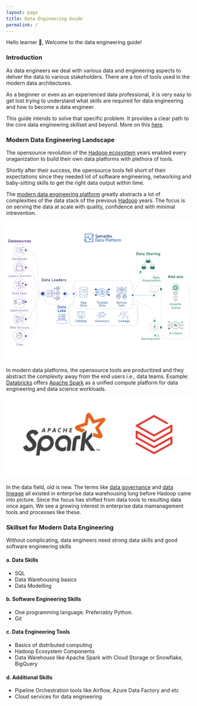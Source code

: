 ```yaml
---
layout: page
title: Data Engineering Guide
permalink: /
---
```


Hello learner 👋, Welcome to the data engineering guide!

### Introduction

As data engineers we deal with various data and engineering aspects to deliver the data to various stakeholders. There are a ton of tools used in the modern data architectures.

As a beginner or even as an experienced data professional, it is very easy to get lost trying to understand what skills are required for data engineering and how to become a data engineer.

This guide intends to solve that specific problem. It provides a clear path to the core data engineering skillset and beyond. More on this [here](https://www.learndataengineering.guide/faqs/).

### Modern Data Engineering Landscape

The opensource revolution of the [Hadoop ecosystem](https://www.geeksforgeeks.org/hadoop-ecosystem/) years enabled every oraganization to build their own data platforms with plethora of tools.

Shortly after their success, the opensource tools fell short of their expectations since they needed lot of software engineering, networking and baby-sitting skills to get the right data output within time.

The [modern data engineering platform](https://towardsdatascience.com/the-building-blocks-of-a-modern-data-platform-92e46061165) greatly abstracts a lot of complexities of the data stack of the previous [Hadoop](https://www.javatpoint.com/what-is-hadoop) years. The focus is on serving the data at scale with quality, confidence and with minimal intrevention.

![ModernDataEngineering](../assets/img/index.md/ModernDataEngineeringPlatform.gif)

In modern data platforms, the opensource tools are productized and they abstract the complexity away from the end users i.e., data teams. Example: [Databricks](https://www.databricks.com/) offers [Apache Spark](https://spark.apache.org/) as a unified compute platform for data engineering and data science workloads.

![ApacheSparkDatabricks](../assets/img/index.md/spark-databricks.png)

In the data field, old is new. The terms like [data governance](https://www.ibm.com/in-en/topics/data-governance) and [data lineage](https://www.ibm.com/in-en/topics/data-lineage#:~:text=Data%20lineage%20is%20the%20process,destination%20within%20the%20data%20pipeline.) all existed in enterprise data warehousing long before Hadoop came into picture. Since the focus has shifted from data tools to resulting data once again, We see a growing interest in enterprise data mamanagement tools and processes like these.

### Skillset for Modern Data Engineering

Without complicating, data engineers need strong data skills and good software engineering skills

#### a. Data Skills

- SQL
- Data Warehousing basics
- Data Modelling

#### b. Software Engineering Skills

- One programming language. Preferrably Python.
- Git

#### c. Data Engineering Tools

- Basics of distributed computing
- Hadoop Ecosystem Components
- Data Warehouse like Apache Spark with Cloud Storage or Snowflake, BigQuery

#### d. Additional Skills

- Pipeline Orchestration tools like Airflow, Azure Data Factory and etc
- Cloud services for data engineering
